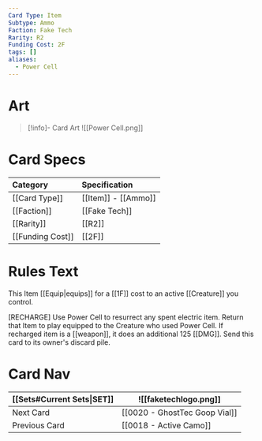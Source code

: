 ```yaml
---
Card Type: Item
Subtype: Ammo
Faction: Fake Tech
Rarity: R2
Funding Cost: 2F
tags: []
aliases:
  - Power Cell
---
```

# Art

> [!info]- Card Art
> ![[Power Cell.png]]

# Card Specs

| Category | Specification| 
| :--- | :--- |
| [[Card Type]] | [[Item]] - [[Ammo]] |  
| [[Faction]] | [[Fake Tech]] |  
| [[Rarity]] | [[R2]] |  
| [[Funding Cost]] | [[2F]] |  

# Rules Text  

This Item [[Equip|equips]] for a [[1F]] cost to an active [[Creature]] you control.  

[RECHARGE] Use Power Cell to resurrect any spent electric item.
Return that Item to play equipped to the Creature who used Power Cell.
If recharged item is a [[weapon]], it does an additional 125 [[DMG]].
Send this card to its owner's discard pile.  

# Card Nav

| [[Sets#Current Sets\|SET]]           | ![[faketechlogo.png]]          |
| ------------- | ------------------------------ |
| Next Card     | [[0020 - GhostTec Goop Vial]] |
| Previous Card | [[0018 - Active Camo]]         |

